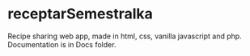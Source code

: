 # receptarSemestralka
Recipe sharing web app, made in html, css, vanilla javascript and php. Documentation is in Docs folder.
